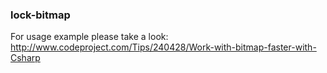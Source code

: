### lock-bitmap 

For usage example please take a look: http://www.codeproject.com/Tips/240428/Work-with-bitmap-faster-with-Csharp
